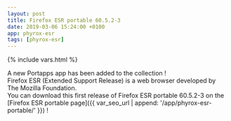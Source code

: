 ```yaml
---
layout: post
title: Firefox ESR portable 60.5.2-3
date: 2019-03-06 15:24:00 +0100
app: phyrox-esr
tags: [phyrox-esr]
---
```

{% include vars.html %}

A new Portapps app has been added to the collection !<br />
Firefox ESR (Extended Support Release) is a web browser developed by The Mozilla Foundation.<br />
You can download this first release of Firefox ESR portable 60.5.2-3 on the [Firefox ESR portable page]({{ var_seo_url | append: '/app/phyrox-esr-portable/' }}) !